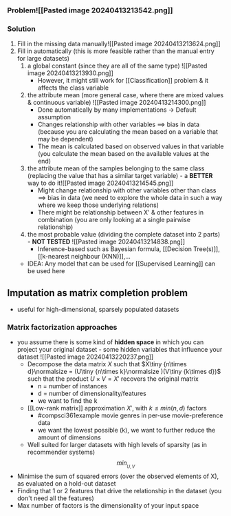 ### Problem![[Pasted image 20240413213542.png]]

### Solution
1. Fill in the missing data manually![[Pasted image 20240413213624.png]]
2. Fill in automatically (this is more feasible rather than the manual entry for large datasets) 
	1. a global constant (since they are all of the same type) ![[Pasted image 20240413213930.png]]
		- However, it might still work for [[Classification]] problem & it affects the class variable
	2. the attribute mean (more general case, where there are mixed values & continuous variable) ![[Pasted image 20240413214300.png]]
		- Done automatically by many implementations $\rightarrow$ Default assumption
		- Changes relationship with other variables $\implies$ bias in data (because you are calculating the mean based on a variable that may be dependent)
		- The mean is calculated based on observed values in that variable (you calculate the mean based on the available values at the end)
	3. the attribute mean of the samples belonging to the same class (replacing the value that has a similar target variable) - a **BETTER** way to do it![[Pasted image 20240413214545.png]]
		- Might change relationship with other variables other than class $\implies$ bias in data (we need to explore the whole data in such a way where we keep those underlying relations)
		- There might be relationship between X' & other features in combination (you are only looking at a single pairwise relationship)
	4. the most probable value (dividing the complete dataset into 2 parts) - **NOT TESTED** ![[Pasted image 20240413214838.png]]
		- Inference-based such as Bayesian formula, [[Decision Tree(s)]], [[k-nearest neighbour (KNN)]],...
	- IDEA: Any model that can be used for [[Supervised Learning]] can be used here
## Imputation as matrix completion problem
- useful for high-dimensional, sparsely populated datasets
### Matrix factorization approaches
- you assume there is some kind of **hidden space** in which you can project your original dataset - some hidden variables that influence your dataset
		![[Pasted image 20240413220237.png]]
	 - Decompose the data matrix $X$ such that $X\tiny {n\times d}\normalsize = (U\tiny {n\times k}\normalsize )(V\tiny {k\times d})$ such that the product $U\times V = X'$ recovers the original matrix
		 - n = number of instances
		 - d = number of dimensionality/features
		 - we want to find the k
	- [[Low-rank matrix]] approximation $X'$, with $k\leq min(n,d)$ factors
		- #compsci361example movie genres in per-use movie-preference data
		- we want the lowest possible (k), we want to further reduce the amount of dimensions
	- Well suited for larger datasets with high levels of sparsity (as in recommender systems)
$$min__{U,V}$$
- Minimise the sum of squared errors (over the observed elements of X), as evaluated on a hold-out dataset
- Finding that 1 or 2 features that drive the relationship in the dataset (you don't need all the features)
- Max number of factors is the dimensionality of your input space
